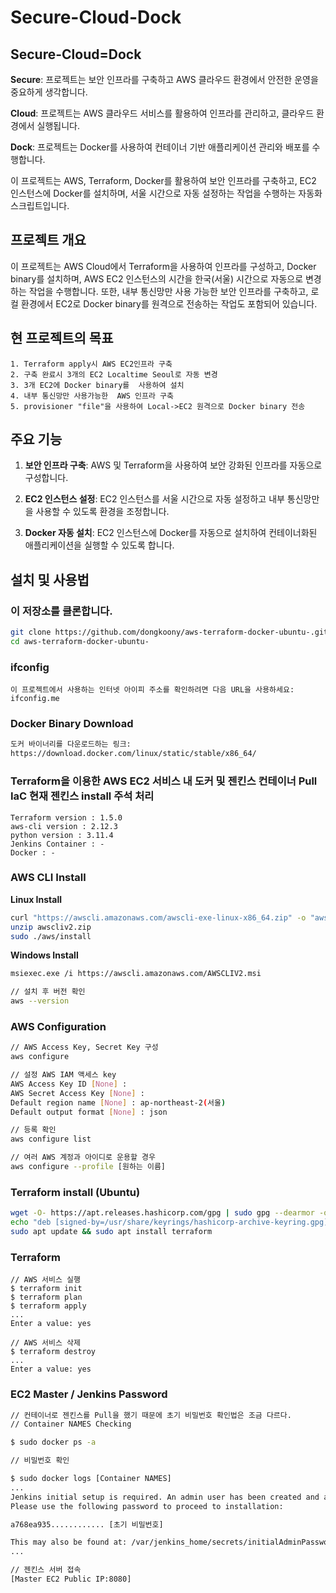 # Secure-Cloud-Dock

## Secure-Cloud=Dock

**Secure**: 프로젝트는 보안 인프라를 구축하고 AWS 클라우드 환경에서 안전한 운영을 중요하게 생각합니다.

**Cloud**: 프로젝트는 AWS 클라우드 서비스를 활용하여 인프라를 관리하고, 클라우드 환경에서 실행됩니다.

**Dock**: 프로젝트는 Docker를 사용하여 컨테이너 기반 애플리케이션 관리와 배포를 수행합니다.

이 프로젝트는 AWS, Terraform, Docker를 활용하여 보안 인프라를 구축하고, EC2 인스턴스에 Docker를 설치하며, 서울 시간으로 자동 설정하는 작업을 수행하는 자동화 스크립트입니다.

## 프로젝트 개요

이 프로젝트는 AWS Cloud에서 Terraform을 사용하여 인프라를 구성하고, Docker binary를 설치하며, AWS EC2 인스턴스의 시간을 한국(서울) 시간으로 자동으로 변경하는 작업을 수행합니다. 
또한, 내부 통신망만 사용 가능한 보안 인프라를 구축하고, 로컬 환경에서 EC2로 Docker binary를 원격으로 전송하는 작업도 포함되어 있습니다.

## 현 프로젝트의  목표
```
1. Terraform apply시 AWS EC2인프라 구축
2. 구축 완료시 3개의 EC2 Localtime Seoul로 자동 변경
3. 3개 EC2에 Docker binary를  사용하여 설치
4. 내부 통신망만 사용가능한  AWS 인프라 구축
5. provisioner "file"을 사용하여 Local->EC2 원격으로 Docker binary 전송
```

## 주요 기능

1. **보안 인프라 구축**: AWS 및 Terraform을 사용하여 보안 강화된 인프라를 자동으로 구성합니다.

2. **EC2 인스턴스 설정**: EC2 인스턴스를 서울 시간으로 자동 설정하고 내부 통신망만을 사용할 수 있도록 환경을 조정합니다.

3. **Docker 자동 설치**: EC2 인스턴스에 Docker를 자동으로 설치하여 컨테이너화된 애플리케이션을 실행할 수 있도록 합니다.


## 설치 및 사용법

### 이 저장소를 클론합니다.
   ```bash
   git clone https://github.com/dongkoony/aws-terraform-docker-ubuntu-.git
   cd aws-terraform-docker-ubuntu-
   ```

### ifconfig
```
이 프로젝트에서 사용하는 인터넷 아이피 주소를 확인하려면 다음 URL을 사용하세요:
ifconfig.me
``` 

### Docker Binary Download
``` html
도커 바이너리를 다운로드하는 링크:
https://download.docker.com/linux/static/stable/x86_64/
```

### Terraform을 이용한 AWS EC2 서비스 내 도커 및 젠킨스 컨테이너 Pull IaC 현재 젠킨스 install 주석 처리
```
Terraform version : 1.5.0
aws-cli version : 2.12.3
python version : 3.11.4
Jenkins Container : -
Docker : -
```

### AWS CLI Install

**Linux Install**
``` bash
curl "https://awscli.amazonaws.com/awscli-exe-linux-x86_64.zip" -o "awscliv2.zip"
unzip awscliv2.zip
sudo ./aws/install
```
**Windows Install**
``` bash
msiexec.exe /i https://awscli.amazonaws.com/AWSCLIV2.msi

// 설치 후 버전 확인
aws --version
```

### AWS Configuration
``` bash
// AWS Access Key, Secret Key 구성
aws configure

// 설정 AWS IAM 액세스 key
AWS Access Key ID [None] :
AWS Secret Access Key [None] :
Default region name [None] : ap-northeast-2(서울)
Default output format [None] : json

// 등록 확인
aws configure list

// 여러 AWS 계정과 아이디로 운용할 경우
aws configure --profile [원하는 이름]
```

### Terraform install (Ubuntu)
``` bash
wget -O- https://apt.releases.hashicorp.com/gpg | sudo gpg --dearmor -o /usr/share/keyrings/hashicorp-archive-keyring.gpg
echo "deb [signed-by=/usr/share/keyrings/hashicorp-archive-keyring.gpg] https://apt.releases.hashicorp.com $(lsb_release -cs) main" | sudo tee /etc/apt/sources.list.d/hashicorp.list
sudo apt update && sudo apt install terraform
```

### Terraform
``` Hcl
// AWS 서비스 실행
$ terraform init
$ terraform plan
$ terraform apply
...
Enter a value: yes

// AWS 서비스 삭제
$ terraform destroy
...
Enter a value: yes
```

### EC2 Master / Jenkins Password
``` bash
// 컨테이너로 젠킨스를 Pull을 했기 때문에 초기 비밀번호 확인법은 조금 다르다.
// Container NAMES Checking

$ sudo docker ps -a

// 비밀번호 확인

$ sudo docker logs [Container NAMES]
...
Jenkins initial setup is required. An admin user has been created and a password generated.
Please use the following password to proceed to installation:

a768ea935............ [초기 비밀번호]

This may also be found at: /var/jenkins_home/secrets/initialAdminPassword
...

// 젠킨스 서버 접속
[Master EC2 Public IP:8080]
```
